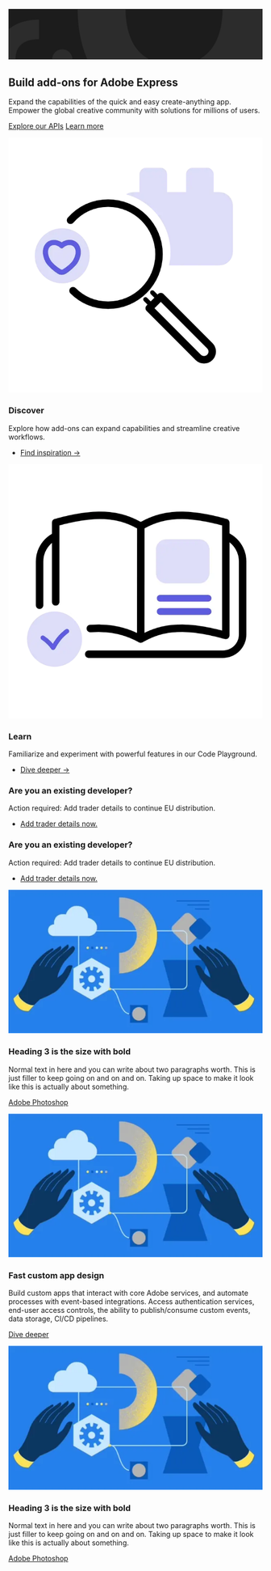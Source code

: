<HeroSimple slots="image, heading, text , buttons" variant="fullWidth" textColor="white" />

![Hero image](./images/hero-image.png)

## Build add-ons for Adobe Express

Expand the capabilities of the quick and easy create-anything app. Empower the global creative community with solutions for millions of users.

[Explore our APIs](https://adobe.io)
[Learn more](https://adobe.io)

<Columns slots="image, heading, text, links" variant="vertical" repeat ="2" />

![Discover](./images/discover.webp)

### Discover

Explore how add-ons can expand capabilities and streamline creative workflows.

- [Find inspiration →](https://www.microsoft.com/microsoft-365/microsoft-teams/group-chat-software)

![Learn](./images/learn.webp)

### Learn

Familiarize and experiment with powerful features in our Code Playground.

- [Dive deeper →](https://www.atlassian.com/enterprise/cloud)

<Announcement slots="heading, text, button" backgroundColor = "background-color-gray" />

### Are you an existing developer?

Action required: Add trader details to continue EU distribution.

- [Add trader details now.](https://new.express.adobe.com/add-ons?mode=submission)

<Announcement slots="heading, text, button" variant="secondary" backgroundColor = "background-color-dark-gray" />

### Are you an existing developer?

Action required: Add trader details to continue EU distribution.

- [Add trader details now.](https://new.express.adobe.com/add-ons?mode=submission)

<Columns slots="image, heading, text, buttons" repeat ="3" />

![Discover](./images/columns-img.webp)

### Heading 3 is the size with bold

Normal text in here and you can write about two paragraphs worth. This is just filler to keep going on and on and on. Taking up space to make it look like this is actually about something.

[Adobe Photoshop](https://www.microsoft.com/microsoft-365/microsoft-teams/group-chat-software)

![Discover](./images/columns-img.webp)

### Fast custom app design

Build custom apps that interact with core Adobe services, and automate processes with event-based integrations. Access authentication services, end-user access controls, the ability to publish/consume custom events, data storage, CI/CD pipelines.

[Dive deeper](https://www.atlassian.com/enterprise/cloud)

![Discover](./images/columns-img.webp)

### Heading 3 is the size with bold

Normal text in here and you can write about two paragraphs worth. This is just filler to keep going on and on and on. Taking up space to make it look like this is actually about something.

[Adobe Photoshop](https://www.microsoft.com/microsoft-365/microsoft-teams/group-chat-software)
